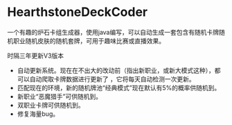 # HearthstoneDeckCoder
一个有趣的炉石卡组生成器，使用java编写，可以自动生成一套包含有随机卡牌随机职业随机皮肤的随机套牌，可用于趣味比赛或直播效果。

时隔三年更新V3版本
- 自动更新系统。现在在不出大的改动前（指出新职业，或新大模式这种），都可以自动爬取卡牌数据进行更新了 ，它将每天自动检测一次更新。
- 匹配现在的环境，新的随机牌池“经典模式”现在默认有5%的概率供随机到。
- 新职业“恶魔猎手”可供随机到。
- 双职业卡牌可供随机到。
- 修复海量bug。

